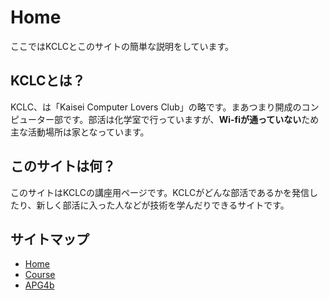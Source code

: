 # Home

ここではKCLCとこのサイトの簡単な説明をしています。

## KCLCとは？

KCLC、は「Kaisei Computer Lovers Club」の略です。まあつまり開成のコンピューター部です。部活は化学室で行っていますが、**Wi-fiが通っていない**ため主な活動場所は家となっています。

## このサイトは何？

このサイトはKCLCの講座用ページです。KCLCがどんな部活であるかを発信したり、新しく部活に入った人などが技術を学んだりできるサイトです。

## サイトマップ

- [Home](./)
- [Course](./course/)
- [APG4b](./APG4b/)
